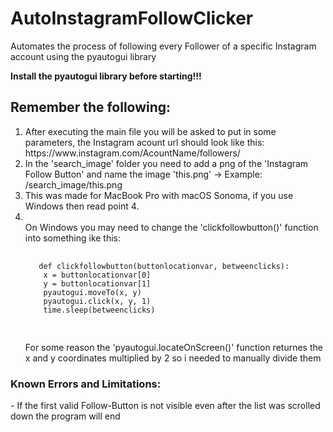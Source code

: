 # AutoInstagramFollowClicker
Automates the process of following every Follower of a specific Instagram account using the pyautogui library

<strong>Install the pyautogui library before starting!!!</strong>

<h2>Remember the following:</h2>
<ol>
<li>After executing the main file you will be asked to put in some parameters, the Instagram acount url should look like this: https://www.instagram.com/AcountName/followers/ </li>
<li>In the 'search_image' folder you need to add a png of the 'Instagram Follow Button' and name the image 'this.png' -> Example: /search_image/this.png </li>
<li>This was made for MacBook Pro with macOS Sonoma, if you use Windows then read point 4. </li>
<li></li> On Windows you may need to change the 'clickfollowbutton()' function into something ike this: </li>
   <pre>
   <code class='language-python'>
   def clickfollowbutton(buttonlocationvar, betweenclicks):
    x = buttonlocationvar[0]
    y = buttonlocationvar[1]
    pyautogui.moveTo(x, y)
    pyautogui.click(x, y, 1)
    time.sleep(betweenclicks)
   </code>
   </pre>
   For some reason the 'pyautogui.locateOnScreen()' function returnes the x and y coordinates multiplied by 2 so i needed to manually divide them 
</ol>

<h3>Known Errors and Limitations:</h3>
- If the first valid Follow-Button is not visible even after the list was scrolled down the program will end
